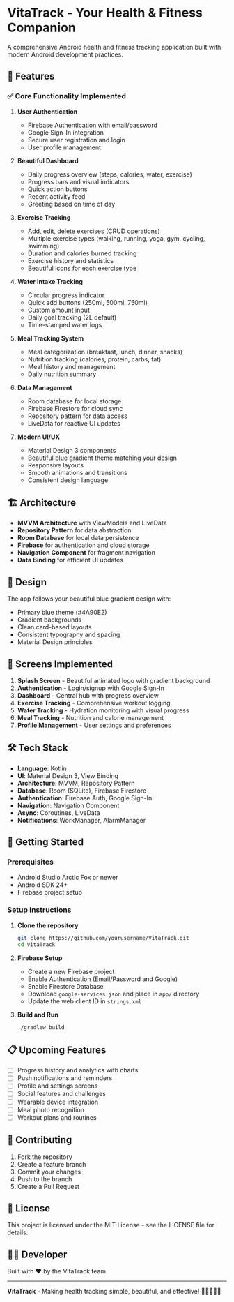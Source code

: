 # VitaTrack - Your Health & Fitness Companion

A comprehensive Android health and fitness tracking application built with modern Android development practices.

## 🌟 Features

### ✅ Core Functionality Implemented

1. **User Authentication**
   - Firebase Authentication with email/password
   - Google Sign-In integration
   - Secure user registration and login
   - User profile management

2. **Beautiful Dashboard**
   - Daily progress overview (steps, calories, water, exercise)
   - Progress bars and visual indicators
   - Quick action buttons
   - Recent activity feed
   - Greeting based on time of day

3. **Exercise Tracking**
   - Add, edit, delete exercises (CRUD operations)
   - Multiple exercise types (walking, running, yoga, gym, cycling, swimming)
   - Duration and calories burned tracking
   - Exercise history and statistics
   - Beautiful icons for each exercise type

4. **Water Intake Tracking**
   - Circular progress indicator
   - Quick add buttons (250ml, 500ml, 750ml)
   - Custom amount input
   - Daily goal tracking (2L default)
   - Time-stamped water logs

5. **Meal Tracking System**
   - Meal categorization (breakfast, lunch, dinner, snacks)
   - Nutrition tracking (calories, protein, carbs, fat)
   - Meal history and management
   - Daily nutrition summary

6. **Data Management**
   - Room database for local storage
   - Firebase Firestore for cloud sync
   - Repository pattern for data access
   - LiveData for reactive UI updates

7. **Modern UI/UX**
   - Material Design 3 components
   - Beautiful blue gradient theme matching your design
   - Responsive layouts
   - Smooth animations and transitions
   - Consistent design language

## 🏗️ Architecture

- **MVVM Architecture** with ViewModels and LiveData
- **Repository Pattern** for data abstraction
- **Room Database** for local data persistence
- **Firebase** for authentication and cloud storage
- **Navigation Component** for fragment navigation
- **Data Binding** for efficient UI updates

## 🎨 Design

The app follows your beautiful blue gradient design with:
- Primary blue theme (#4A90E2)
- Gradient backgrounds
- Clean card-based layouts
- Consistent typography and spacing
- Material Design principles

## 📱 Screens Implemented

1. **Splash Screen** - Beautiful animated logo with gradient background
2. **Authentication** - Login/signup with Google Sign-In
3. **Dashboard** - Central hub with progress overview
4. **Exercise Tracking** - Comprehensive workout logging
5. **Water Tracking** - Hydration monitoring with visual progress
6. **Meal Tracking** - Nutrition and calorie management
7. **Profile Management** - User settings and preferences

## 🛠️ Tech Stack

- **Language**: Kotlin
- **UI**: Material Design 3, View Binding
- **Architecture**: MVVM, Repository Pattern
- **Database**: Room (SQLite), Firebase Firestore
- **Authentication**: Firebase Auth, Google Sign-In
- **Navigation**: Navigation Component
- **Async**: Coroutines, LiveData
- **Notifications**: WorkManager, AlarmManager

## 🚀 Getting Started

### Prerequisites
- Android Studio Arctic Fox or newer
- Android SDK 24+
- Firebase project setup

### Setup Instructions

1. **Clone the repository**
   ```bash
   git clone https://github.com/yourusername/VitaTrack.git
   cd VitaTrack
   ```

2. **Firebase Setup**
   - Create a new Firebase project
   - Enable Authentication (Email/Password and Google)
   - Enable Firestore Database
   - Download `google-services.json` and place in `app/` directory
   - Update the web client ID in `strings.xml`

3. **Build and Run**
   ```bash
   ./gradlew build
   ```

## 📋 Upcoming Features

- [ ] Progress history and analytics with charts
- [ ] Push notifications and reminders
- [ ] Profile and settings screens
- [ ] Social features and challenges
- [ ] Wearable device integration
- [ ] Meal photo recognition
- [ ] Workout plans and routines

## 🤝 Contributing

1. Fork the repository
2. Create a feature branch
3. Commit your changes
4. Push to the branch
5. Create a Pull Request

## 📄 License

This project is licensed under the MIT License - see the LICENSE file for details.

## 👨‍💻 Developer

Built with ❤️ by the VitaTrack team

---

**VitaTrack** - Making health tracking simple, beautiful, and effective! 🏃‍♂️💪🥗💧
